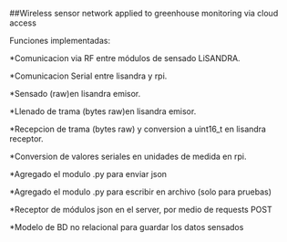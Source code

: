 ##Wireless sensor network applied to greenhouse monitoring via cloud access

Funciones implementadas:

*Comunicacion via RF entre módulos de sensado LiSANDRA.

*Comunicacion Serial entre lisandra y rpi.

*Sensado (raw)en lisandra emisor.

*Llenado de trama (bytes raw)en lisandra emisor.

*Recepcion de trama (bytes raw) y conversion a uint16_t en lisandra receptor.

*Conversion de valores seriales en unidades de medida en rpi.

*Agregado el modulo .py para enviar json

*Agregado el modulo .py para escribir en archivo (solo para pruebas)

*Receptor de módulos json en el server, por medio de requests POST

*Modelo de BD no relacional para guardar los datos sensados
